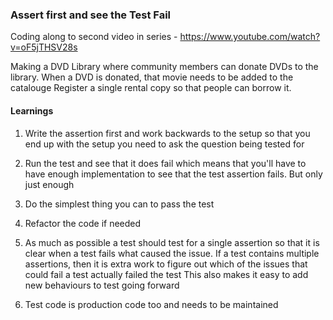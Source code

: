 ### Assert first and see the Test Fail

Coding along to second video in series - https://www.youtube.com/watch?v=oF5jTHSV28s

Making a DVD Library where community members can donate DVDs to the library.
When a DVD is donated, that movie needs to be added to the catalouge
Register a single rental copy so that people can borrow it. 

#### Learnings

1. Write the assertion first and work backwards to the setup so that 
you end up with the setup you need to ask the question being tested for

2. Run the test and see that it does fail which means that you'll have to 
have enough implementation to see that the test assertion fails. But only just enough

3. Do the simplest thing you can to pass the test

4. Refactor the code if needed

5. As much as possible a test should test for a single assertion so that it is clear
when a test fails what caused the issue. If a test contains multiple assertions, then it is 
extra work to figure out which of the issues that could fail a test actually failed the test
This also makes it easy to add new behaviours to test going forward

6. Test code is production code too and needs to be maintained

